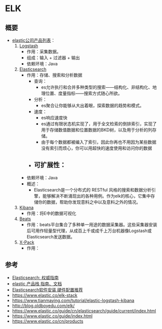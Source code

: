 # ELK

## 概要

- [elastic公司产品列表](https://www.elastic.co/cn/products)：
    1. [Logstash](https://www.elastic.co/cn/products/logstash)
        - 作用：采集数据。
        - 组成：输入 + 过滤器 + 输出
        - 依赖环境：Java
    2. [Elasticsearch](https://www.elastic.co/cn/products/elasticsearch)
        - 作用：存储、搜索和分析数据
            - 查询：
                - es允许执行和合并多种类型的搜索——结构化、非结构化、地理位置、度量指标——搜索方式随心所欲。
            - 分析：
                - es聚合让你能够从大出着眼，探索数据的趋势和模式。
            - 速度：
                - es响应速度快
                - es通过有限状态机实现了，用于全文检索的倒排索引，实现了用于存储数值数据和位置数据的BKD树，以及用于分析的列存储。
                - 由于每个数据都被编入了索引，因此你再也不用因为某些数据没有索引而烦心，你可以用超快的速度使用和访问你的数据
            - 可扩展性：
                - 
        - 依赖环境：Java
        - 概述：
            - Elasticsearch是一个分布式的 RESTful 风格的搜索和数据分析引擎，能够解决不断涌现出的各种用例。作为elk的核心，它集中存储你的数据，帮助你发现意料之中以及意料之外的情况。
    3. [Kibana](https://www.elastic.co/cn/products/kibana)
        - 作用：将E中的数据可视化
    4. [Beats](https://www.elastic.co/cn/products/beats)
        - 作用：beats平台集合了多种单一用途的数据采集器。这些采集器安装后可用作轻量型代理，从成百上千或成千上万台机器像Logstash或Elasticsearch发送数据。
    5. [X-Pack](https://www.elastic.co/cn/products/x-pack)
        - 作用：

## 参考

- [Elasticsearch: 权威指南](https://www.elastic.co/guide/cn/elasticsearch/guide/current/index.html)
- [elastic 产品栈 指南、文档](https://www.elastic.co/guide/index.html)
- [Elasticsearch软件安装 硬件配置推荐](https://www.elastic.co/guide/cn/elasticsearch/guide/current/hardware.html#hardware)
- https://www.elastic.co/elk-stack
- https://www.tianmaying.com/tutorial/elastic-logstash-kibana
- http://blog.oldboyedu.com/elk/
- https://www.elastic.co/guide/cn/elasticsearch/guide/current/index.html
- https://www.elastic.co/guide/index.html
- https://www.elastic.co/cn/products

